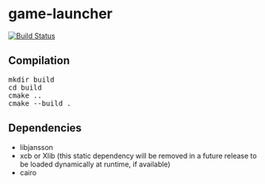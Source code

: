 # game-launcher

[![Build Status](https://travis-ci.org/magestik/game-launcher.svg?branch=master)](https://travis-ci.org/magestik/game-launcher)

## Compilation

<pre>
mkdir build
cd build
cmake ..
cmake --build .
</pre>

## Dependencies

* libjansson
* xcb or Xlib (this static dependency will be removed in a future release to be loaded dynamically at runtime, if available)
* cairo
